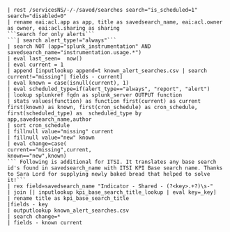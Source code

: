 ```
| rest /servicesNS/-/-/saved/searches search="is_scheduled=1" search="disabled=0"  
| rename eai:acl.app as app, title as savedsearch_name, eai:acl.owner as owner, eai:acl.sharing as sharing
```Search for only alerts```
```| search alert_type!="always"```
| search NOT (app="splunk_instrumentation" AND savedsearch_name="instrumentation.usage.*")
| eval last_seen=  now()
| eval current = 1
| append [inputlookup append=t known_alert_searches.csv | search current!="missing"| fields - current]
| eval known = case(isnull(current), 1)
| eval scheduled_type=if(alert_type=="always", "report", "alert")
| lookup splunkref fqdn as splunk_server OUTPUT function
| stats values(function) as function first(current) as current first(known) as known, first(cron_schedule) as cron_schedule, first(scheduled_type) as  scheduled_type by app,savedsearch_name,author
| sort cron_schedule
| fillnull value="missing" current
| fillnull value="new" known
| eval change=case(
current=="missing",current,
known=="new",known)
``` Following is additional for ITSI. It translates any base search id's found in savedsearch_name with ITSI KPI Base search name. Thanks to Sara Lord for supplying newly baked bread that helped to solve it!```
| rex field=savedsearch_name "Indicator - Shared - (?<key>.+?)\s-"
| join [| inputlookup kpi_base_search_title_lookup | eval key=_key]
| rename title as kpi_base_search_title
|fields - key
| outputlookup known_alert_searches.csv
| search change=*
| fields - known current
```
